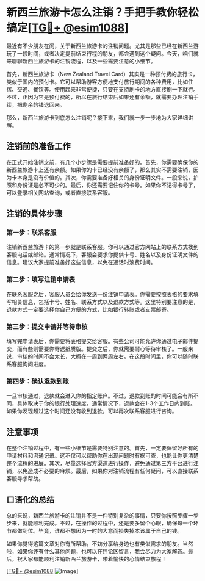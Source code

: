 # 新西兰旅游卡怎么注销？手把手教你轻松搞定[[TG💪+ @esim1088](https://t.me/s/esim1088)]

最近有不少朋友在问，关于新西兰旅游卡的注销问题。尤其是那些已经在新西兰游玩了一段时间，或者决定提前结束行程的朋友，都会遇到这个疑问。今天，咱们就来聊聊新西兰旅游卡的注销流程，以及一些需要注意的小细节。

首先，新西兰旅游卡（New Zealand Travel Card）其实是一种预付费的旅行卡，类似于国内的预付卡。它可以帮助游客方便地支付旅行期间的各种费用，比如住宿、交通、餐饮等。使用起来非常便捷，只要在支持刷卡的地方直接刷一下就行。不过，正因为它是预付费的，所以在旅行结束后如果还有余额，就需要办理注销手续，把剩余的钱退回来。

那么，新西兰旅游卡到底怎么注销呢？接下来，我们就一步一步地为大家详细讲解。

## 注销前的准备工作

在正式开始注销之前，有几个小步骤是需要提前准备好的。首先，你需要确保你的新西兰旅游卡上还有余额。如果你的卡已经没有余额了，那么其实不需要注销，因为卡本身是没有价值的。其次，你需要准备好相关的身份证明文件。一般来说，护照和身份证是必不可少的。最后，你还需要记住你的卡号。如果你不记得卡号了，可以登录相关网站查询，或者直接联系客服。

## 注销的具体步骤

### 第一步：联系客服

注销新西兰旅游卡的第一步就是联系客服。你可以通过官方网站上的联系方式找到客服电话或邮箱。通常情况下，客服会要求你提供卡号、姓名以及身份证明文件的信息。建议大家提前准备好这些信息，以免在通话时浪费时间。

### 第二步：填写注销申请表

在联系客服之后，客服人员会给你发送一份注销申请表。你需要按照表格的要求填写相关信息，包括卡号、姓名、联系方式以及退款方式等。这里特别要注意的是，退款方式一定要选择你自己方便的方式，比如银行转账或者支票邮寄。

### 第三步：提交申请并等待审核

填写完申请表后，你需要将表格提交给客服。有些公司可能允许你通过电子邮件提交，而有些则需要你寄送纸质版。提交之后，你就需要耐心等待审核了。一般来说，审核的时间不会太长，大概在一周到两周左右。在这段时间里，你可以随时联系客服询问进度。

### 第四步：确认退款到账

一旦审核通过，退款就会进入你的指定账户。不过，退款到账的时间可能会有所不同，具体取决于你的银行处理速度。通常情况下，退款会在1-3个工作日内到账。如果你发现超过这个时间还没有收到退款，可以再次联系客服进行咨询。

## 注意事项

在整个注销过程中，有一些小细节是需要特别注意的。首先，一定要保留好所有的申请材料和沟通记录。这不仅可以帮助你在出现问题时有据可查，也能让你更清楚整个流程的进展。其次，尽量选择官方渠道进行操作，避免通过第三方平台进行注销，以免造成不必要的麻烦。最后，如果你对注销流程有任何疑问，可以直接联系客服寻求帮助。

## 口语化的总结

总的来说，新西兰旅游卡的注销并不是一件特别复杂的事情，只要你按照步骤一步步来，就能顺利完成。不过，在操作的过程中，还是要多留个心眼，确保每一个环节都做到位。毕竟，谁都不想因为一时的大意而损失掉本该属于自己的钱。

如果你觉得这篇文章对你有所帮助，不妨分享给身边也有类似需求的朋友。当然啦，如果你还有什么其他问题，也可以在评论区留言，我会尽力为大家解答。最后，祝大家都能顺利注销新西兰旅游卡，带着愉快的心情结束旅程！

[[TG💪+ @esim1088](https://t.me/s/esim1088) ![Image](https://i.postimg.cc/4NQfJmqS/Snipaste-2025-05-13-00-14-12.png)]